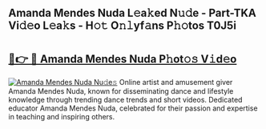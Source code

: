 ## Amanda Mendes Nuda L𝚎a𝚔ed N𝚞𝚍e - Part-TKA Vi𝚍𝚎o L𝚎a𝚔s - H𝚘𝚝 O𝚗𝚕yf𝚊ns P𝚑𝚘tos T0J5i

# <h2><a href="http://kfe9fr.oniu.top/?m=Amanda+Mendes+Nuda">🔗👉 🔴 Amanda Mendes Nuda P𝚑ot𝚘𝚜 V𝚒d𝚎o</a></h2>

[![Amanda Mendes Nuda Nu𝚍e𝚜](https://i.imgur.com/0qMVB7G.gif)](http://kfe9fr.oniu.top/?m=Amanda+Mendes+Nuda)
Online artist and amusement giver Amanda Mendes Nuda, known for disseminating dance and lifestyle knowledge through trending dance trends and short videos. Dedicated educator Amanda Mendes Nuda, celebrated for their passion and expertise in teaching and inspiring others.  
